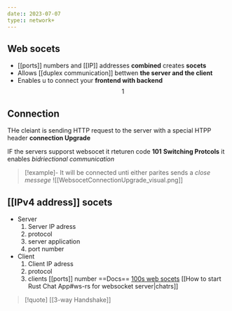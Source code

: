 ```yaml
---
date:: 2023-07-07
type:: network+
---
```

## Web socets 
- [[ports]] numbers and [[IP]] addresses **combined** creates **socets**
- Allows [[duplex communication]] bettwen **the server  and the client** 
- Enables u to connect your **frontend with backend**
$$1$$
## Connection 
THe cleiant is sending HTTP  request to the 
server with a special HTPP header **connection Upgrade** 

IF the servers supporst websocet it rteturen code **101** **Switching Protcols** 
it enables *bidriectional communication*
>[!example]-
>It will be connected unti either parites sends a *close messege*
>![[WebsocetConnectionUpgrade_visual.png]]

## [[IPv4 address]] socets 

- Server 
	1. Server IP adress
	2. protocol
	3. server application
	4. port number 
- Client 
	1. Client IP adress 
	2. protocol
	3. clients [[ports]] number 
==Docs==
[100s web socets](https://www.youtube.com/watch?v=ayUfHdHFCZE)
[[How to start Rust Chat App#ws-rs for websocket server|chatrs]]


>[!quote] [[3-way Handshake]] 